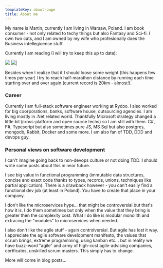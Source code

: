```yaml
---
templateKey: about-page
title: About me
---
```

My name is Martin, currently I am living in Warsaw, Poland. I am book consumer - not only related to techy things but also Fantasy and Sci-fi. I own two cats, and I am owned by my wife who profesionally does the Business intellegicence stuff.

Currently I am reading (I will try to keep this up to date):

[![](/img/hegemony.webp)](https://www.amazon.com/Developer-Hegemony-Erik-Dietrich/dp/0692866809) [![](/img/pragmatic.jpg)](https://pragprog.com/book/tpp20/the-pragmatic-programmer-20th-anniversary-edition)|

Besides when I realize that it I should loose some weight (this happens few times per year) I try to reach half-marathon distance by running each time starting over and over again (current record is 20km - almost!).

### Career

Currently I am full-stack software engineer working at Rydoo. I also worked for big coorporations, banks, software house, outsourcing agencies. I am living mostly in .Net related world. Thankfully Microsoft strategy changed a little bit (cross-platform and open source techs) so I am still with them. C#, F#, Typescript but also sometimes pure JS, MS Sql but also postgres, mongodb, Rabbit, Docker and some more. I am also fan of TDD, DDD and devops guy.

### Personal views on software development

I can't imagine going back to non-devops culture or not doing TDD. I should write some posts about this in near future.

I see big value in functional programming (immutable data structures, concise and exact code thanks to types, records, unions, techniques like partial application). There is a drawback however - you can't easily find a functional dev job (at least in Poland). You have to create that place in your company. 

I don't like the microservices hype... that might be controversial but that's how it is. I do them sometimes but only when the value that they bring is greater then the complexity cost. What I do like is modular monolith and extracing the "modules" to microservices when needed.

I also don't like the agile stuff - again controlversial. But agile has lost it way. I  appreciate the agile software development manifesto, the values that scrum brings, extreme programming, using kanban etc... but in reality we have buzz-word "agile" and army of high-cost agile-advising companies, certficates, unskilled scrum masters. This simply has to change.

More will come in blog posts...
